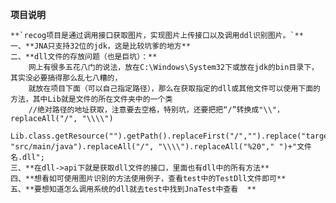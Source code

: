 **项目说明**

    **`recog项目是通过调用接口获取图片，实现图片上传接口以及调用ddl识别图片。`**
    一、**JNA只支持32位的jdk，这是比较坑爹的地方**
    二、**dll文件的存放问题（也是巨坑）：**
        网上有很多五花八门的说法，放在C:\Windows\System32下或放在jdk的bin目录下，其实没必要搞得那么乱七八糟的，
        就放在项目下面（可以自己指定路径），那么在获取指定的dll或其他文件可以使用下面的方法，其中Lib就是文件的所在文件夹中的一个类
        //绝对路径的地址获取，注意要去空格，特别坑，还要把把“/”转换成"\\"，replaceAll("/", "\\\\")
        Lib.class.getResource("").getPath().replaceFirst("/","").replace("target/classes", "src/main/java").replaceAll("/", "\\\\").replaceAll("%20"," ")+"文件名.dll";
    三、**在dll->api下就是获取dll文件的接口，里面也有dll中的所有方法**
    四、**想看如可使用图片识别的方法使用例子，查看test中的TestDll文件即可**
    五、**要想知道怎么调用系统的dll就去test中找到JnaTest中查看  **